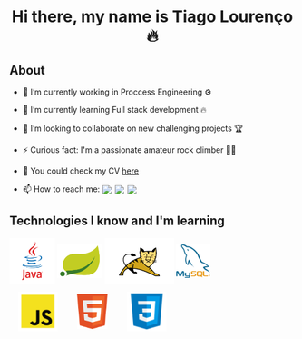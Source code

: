 <p align="center">
  <h1 align="center">  Hi there, my name is Tiago Lourenço 🔥</h1> 
</p>
<h2> About</h2>


* 🔭 I’m currently working in Proccess Engineering ⚙
* 🌱 I’m currently learning Full stack development 🔥
* 👯 I’m looking to collaborate on new challenging projects 🏆
* ⚡ Curious fact: I'm a passionate amateur rock climber 🧗‍♂️
* 📇 You could check my CV [here](https://github.com/TL086/TL086/blob/main/Tiago_Lourenço_Resume.pdf "here")
 
* 📫 How to reach me:  [<img src="https://img.shields.io/badge/-Gmail-c14438?style=flat-square&logo=Gmail&logoColor=white&link=mailto:martins.e.louren@gmail.com" align="center" height="20" hspace="1"/>](mailto:martins.e.louren@gmail.com)
[<img src="https://img.shields.io/badge/-LinkedIn-blue?style=flat-square&logo=Linkedin&logoColor=white&link=https://www.linkedin.com/in/tiagolourenco00/" align="center" height="20" hspace="1"/>](https://www.linkedin.com/in/tiagolourenco00/)
[<img src="https://img.shields.io/static/v1?message=Whatsapp&logo=whatsapp&label=&color=25D366&logoColor=white&labelColor=&style=for-the-badge" align="center" height="20" hspace="1"/>](https://wa.me/+351962572125)



## Technologies I know and I'm learning

<p align="left">
  
[<img src="https://github.com/TL086/TL086/blob/main/icons/java.png" alt="java" align="center" height="80"/>](https://www.java.com/)
[<img src="https://github.com/TL086/TL086/blob/main/icons/Spring.png" alt="Spring" align="center" height="60"/>](https://spring.io/)
[<img src="https://github.com/TL086/TL086/blob/main/icons/ApTomcat.png" alt="TOMCAT" align="center" height="80"/>](https://tomcat.apache.org/)
[<img src="https://github.com/TL086/TL086/blob/main/icons/mySql.png" alt="mySQL" align="center" width="60" height="60"/>](https://www.mysql.com/)
</p>

<p align="left">
  
[<img src="https://github.com/TL086/TL086/blob/main/icons/javascript.png" alt="javaScript" align="center" width="70" hspace="15"/>](https://www.javascript.com/)
[<img src="https://github.com/TL086/TL086/blob/main/icons/HTML.png" alt="HTML" align="center" height="62" hspace="15"/>](https://html.spec.whatwg.org/multipage/)
[<img src="https://github.com/TL086/TL086/blob/main/icons/css.png" alt="CSS" align="center" height="70" hspace="15"/>](https://www.w3.org/Style/CSS/Overview.en.html)
</p>

<!--
**TL086/TL086** is a ✨ _special_ ✨ repository because its `README.md` (this file) appears on your GitHub profile.

Here are some ideas to get you started:

- 🔭 I’m currently working as ....
- 🌱 I’m currently learning ...
- 👯 I’m looking to collaborate on ...
- 🤔 I’m looking for help with ...
- 💬 Ask me about ...
- 📫 How to reach me: ...
- 😄 Pronouns: ...
- ⚡ Fun fact: ...
-->
